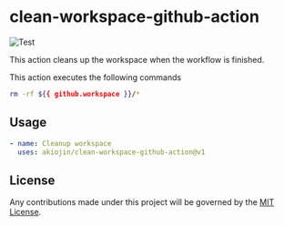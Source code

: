 # clean-workspace-github-action
![Test][0]

This action cleans up the workspace when the workflow is finished.

This action executes the following commands

```sh
rm -rf ${{ github.workspace }}/*
```

## Usage
```yml
- name: Cleanup workspace
  uses: akiojin/clean-workspace-github-action@v1
```

## License
Any contributions made under this project will be governed by the [MIT License][1].

[0]: https://github.com/akiojin/clean-workspace-github-action/actions/workflows/test.yml/badge.svg
[1]: https://github.com/akiojin/clean-workspace-github-action/blob/main/LICENSE
